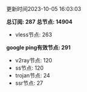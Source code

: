 更新时间2023-10-05 16:03:03

**总订阅: 287**
**总节点: 14904**
- vless节点: 263

**google ping有效节点: 291**
- v2ray节点: 120
- ss节点: 120
- trojan节点: 24
- ssr节点: 27
